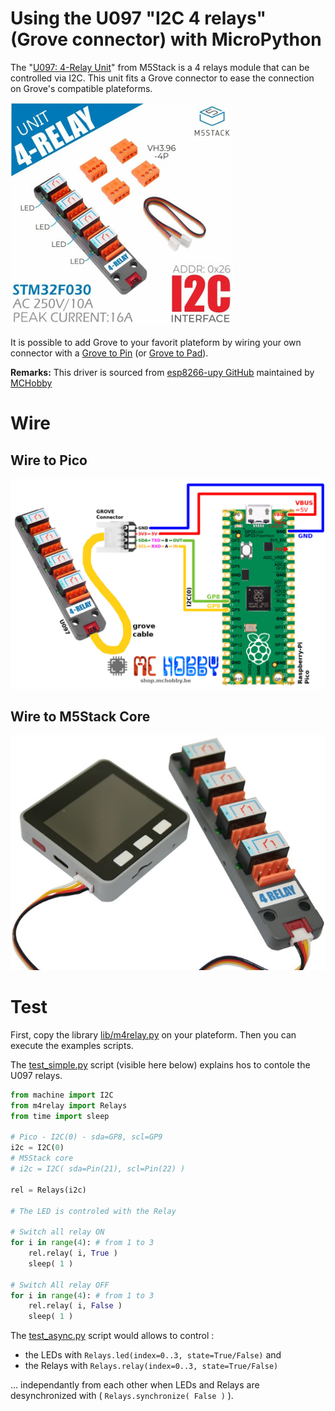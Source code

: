 # Using the U097 "I2C 4 relays" (Grove connector) with MicroPython

The "[U097: 4-Relay Unit](https://shop.m5stack.com/products/4-relay-unit)" from M5Stack is a 4 relays module that can be controlled via I2C. This unit fits a Grove connector to ease the connection on Grove's compatible plateforms.

![U097: 4 relays unit](docs/_static/u097.jpg)

It is possible to add Grove to your favorit plateform by wiring your own connector with a  [Grove to Pin](https://shop.mchobby.be/product.php?id_product=2145) (or [Grove to Pad](https://shop.mchobby.be/product.php?id_product=1929
)).

__Remarks:__
This driver is sourced from [esp8266-upy GitHub](https://github.com/mchobby/esp8266-upy) maintained by [MCHobby](http://shop.mchobby.be)

# Wire

## Wire to Pico

![U097 to pico](docs/_static/u097-to-pico.jpg)

## Wire to M5Stack Core

![U097 to core](docs/_static/u097-to-core.jpg)

# Test

First, copy the library [lib/m4relay.py](lib/m4relay.py) on your plateform. Then you can execute the examples scripts.

The [test_simple.py](examples/test_simple.py) script (visible here below) explains hos to contole the U097 relays.

``` python
from machine import I2C
from m4relay import Relays
from time import sleep

# Pico - I2C(0) - sda=GP8, scl=GP9
i2c = I2C(0)
# M5Stack core
# i2c = I2C( sda=Pin(21), scl=Pin(22) )

rel = Relays(i2c)

# The LED is controled with the Relay

# Switch all relay ON
for i in range(4): # from 1 to 3
	rel.relay( i, True )
	sleep( 1 )

# Switch All relay OFF
for i in range(4): # from 1 to 3
	rel.relay( i, False )
	sleep( 1 )
```

The [test_async.py](examples/test_async.py) script would allows to control :
* the LEDs with `Relays.led(index=0..3, state=True/False)` and
* the Relays with  `Relays.relay(index=0..3, state=True/False)`

... independantly from each other when LEDs and Relays are desynchronized with ( `Relays.synchronize( False )` ).

